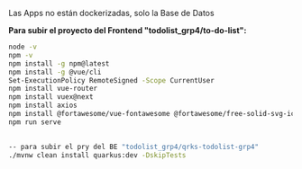 Las Apps no están dockerizadas, solo la Base de Datos

**Para subir el proyecto del Frontend "todolist_grp4/to-do-list":**

```bash
node -v
npm -v
npm install -g npm@latest
npm install -g @vue/cli
Set-ExecutionPolicy RemoteSigned -Scope CurrentUser
npm install vue-router
npm install vuex@next
npm install axios
npm install @fortawesome/vue-fontawesome @fortawesome/free-solid-svg-icons @fortawesome/fontawesome-svg-core
npm run serve

  
-- para subir el pry del BE "todolist_grp4/qrks-todolist-grp4"
./mvnw clean install quarkus:dev -DskipTests
